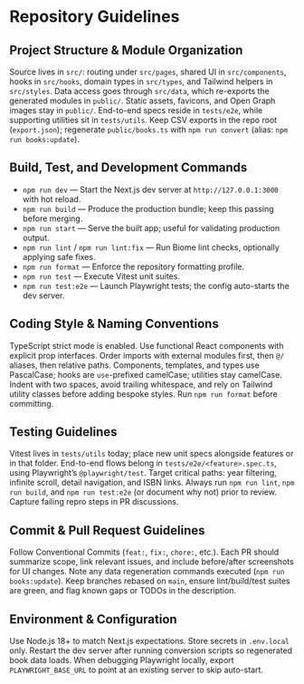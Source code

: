 # Repository Guidelines

## Project Structure & Module Organization
Source lives in `src/`: routing under `src/pages`, shared UI in `src/components`, hooks in `src/hooks`, domain types in `src/types`, and Tailwind helpers in `src/styles`. Data access goes through `src/data`, which re-exports the generated modules in `public/`. Static assets, favicons, and Open Graph images stay in `public/`. End-to-end specs reside in `tests/e2e`, while supporting utilities sit in `tests/utils`. Keep CSV exports in the repo root (`export.json`); regenerate `public/books.ts` with `npm run convert` (alias: `npm run books:update`).

## Build, Test, and Development Commands
- `npm run dev` — Start the Next.js dev server at `http://127.0.0.1:3000` with hot reload.
- `npm run build` — Produce the production bundle; keep this passing before merging.
- `npm run start` — Serve the built app; useful for validating production output.
- `npm run lint` / `npm run lint:fix` — Run Biome lint checks, optionally applying safe fixes.
- `npm run format` — Enforce the repository formatting profile.
- `npm run test` — Execute Vitest unit suites.
- `npm run test:e2e` — Launch Playwright tests; the config auto-starts the dev server.

## Coding Style & Naming Conventions
TypeScript strict mode is enabled. Use functional React components with explicit prop interfaces. Order imports with external modules first, then `@/` aliases, then relative paths. Components, templates, and types use PascalCase; hooks are `use`-prefixed camelCase; utilities stay camelCase. Indent with two spaces, avoid trailing whitespace, and rely on Tailwind utility classes before adding bespoke styles. Run `npm run format` before committing.

## Testing Guidelines
Vitest lives in `tests/utils` today; place new unit specs alongside features or in that folder. End-to-end flows belong in `tests/e2e/<feature>.spec.ts`, using Playwright’s `@playwright/test`. Target critical paths: year filtering, infinite scroll, detail navigation, and ISBN links. Always run `npm run lint`, `npm run build`, and `npm run test:e2e` (or document why not) prior to review. Capture failing repro steps in PR discussions.

## Commit & Pull Request Guidelines
Follow Conventional Commits (`feat:`, `fix:`, `chore:`, etc.). Each PR should summarize scope, link relevant issues, and include before/after screenshots for UI changes. Note any data regeneration commands executed (`npm run books:update`). Keep branches rebased on `main`, ensure lint/build/test suites are green, and flag known gaps or TODOs in the description.

## Environment & Configuration
Use Node.js 18+ to match Next.js expectations. Store secrets in `.env.local` only. Restart the dev server after running conversion scripts so regenerated book data loads. When debugging Playwright locally, export `PLAYWRIGHT_BASE_URL` to point at an existing server to skip auto-start.
